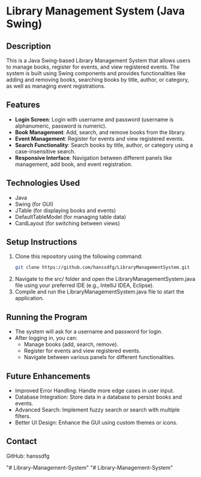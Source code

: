 # Library Management System (Java Swing)

## Description
This is a Java Swing-based Library Management System that allows users to manage books, register for events, and view registered events. The system is built using Swing components and provides functionalities like adding and removing books, searching books by title, author, or category, as well as managing event registrations.

## Features
- **Login Screen**: Login with username and password (username is alphanumeric, password is numeric).
- **Book Management**: Add, search, and remove books from the library.
- **Event Management**: Register for events and view registered events.
- **Search Functionality**: Search books by title, author, or category using a case-insensitive search.
- **Responsive Interface**: Navigation between different panels like management, add book, and event registration.

## Technologies Used
- Java
- Swing (for GUI)
- JTable (for displaying books and events)
- DefaultTableModel (for managing table data)
- CardLayout (for switching between views)

## Setup Instructions
1. Clone this repository using the following command:
   ```bash
   git clone https://github.com/hanssdfg/LibraryManagementSystem.git
2.  Navigate to the src/ folder and open the           LibraryManagementSystem.java file using your preferred IDE (e.g., IntelliJ IDEA, Eclipse).
3.  Compile and run the LibraryManagementSystem.java file to start the application.

## Running the Program
- The system will ask for a username and password for login.
- After logging in, you can:
  - Manage books (add, search, remove).
  - Register for events and view registered events.
  - Navigate between various panels for different functionalities.

## Future Enhancements
- Improved Error Handling: Handle more edge cases in user input.
- Database Integration: Store data in a database to persist books and events.
- Advanced Search: Implement fuzzy search or search with multiple filters.
- Better UI Design: Enhance the GUI using custom themes or icons.

## Contact
GitHub: hanssdfg

"# Library-Management-System" 
"# Library-Management-System" 
